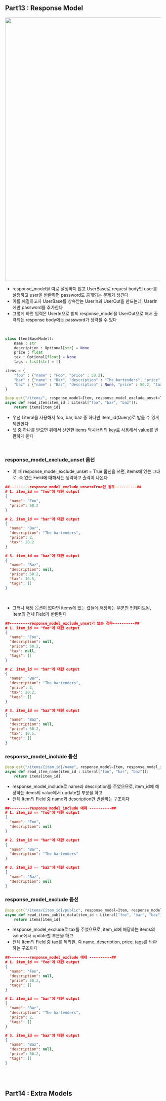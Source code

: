 ## Part13 : Response Model

<img width="850" src="https://github.com/namkidong98/FastAPI_Study/assets/113520117/71a00e59-adf8-4e22-88de-a0f9f485878f">

- response_model을 따로 설정하지 않고 UserBase로 request body인 user를 설정하고 user을 반환하면 password도 공개되는 문제가 생긴다
- 이를 해결하고자 UserBase를 상속받는 UserIn과 UserOut을 만드는데, UserIn에만 password를 추가한다
- 그렇게 하면 입력은 UserIn으로 받되 response_model을 UserOut으로 해서 출력되는 response body에는 password가 생략될 수 있다

<br>

```python
class Item(BaseModel):
    name : str
    description : Optional[str] = None
    price : float
    tax : Optional[float] = None
    tags : list[str] = []

items = {
    "foo" : {"name" : "Foo", "price" : 50.2},
    "bar" : {"name" : "Bar", "description" : "The bartenders", "price" : 2, "tax" : 20.2},
    "baz" : {"name" : "Baz", "description" : None, "price" : 50.2, "tax" : 10.5, "tags" : []}
}

@app.get("/items/", response_model=Item, response_model_exclude_unset=True)
async def read_item(item_id : Literal["foo", "bar", "baz"]):
    return items[item_id]
```

- 우선 Literal을 사용해서 foo, bar, baz 중 하나만 item_id(Query)로 받을 수 있게 제한한다
- 셋 중 하나를 받으면 위에서 선언한 items 딕셔너리의 key로 사용해서 value를 반환하게 한다

<br>

### response_model_exclude_unset 옵션

- 이 때 response_model_exclude_unset = True 옵션을 쓰면, items에 있는 그대로, 즉 없는 Field에 대해서는 생략하고 출력이 나온다
```json
##---------response_model_exclude_unset=True인 경우----------##
# 1. item_id == "foo"에 대한 output
{
  "name": "Foo",
  "price": 50.2
}

# 2. item_id == "bar"에 대한 output
{
  "name": "Bar",
  "description": "The bartenders",
  "price": 2,
  "tax": 20.2
}

# 3. item_id == "baz"에 대한 output
{
  "name": "Baz",
  "description": null,
  "price": 50.2,
  "tax": 10.5,
  "tags": []
}
```

<br>

- 그러나 해당 옵션이 없다면 items에 있는 값들에 해당하는 부분만 업데이트된, Item의 전체 Field가 반환된다
```json
##---------response_model_exclude_unset가 없는 경우----------##
# 1. item_id == "foo"에 대한 output
{
  "name": "Foo",
  "description": null,
  "price": 50.2,
  "tax": null,
  "tags": []
}

# 2. item_id == "bar"에 대한 output
{
  "name": "Bar",
  "description": "The bartenders",
  "price": 2,
  "tax": 20.2,
  "tags": []
}

# 3. item_id == "baz"에 대한 output
{
  "name": "Baz",
  "description": null,
  "price": 50.2,
  "tax": 10.5,
  "tags": []
}
```
### response_model_include 옵션
```python
@app.get("/items/{item_id}/name", response_model=Item, response_model_include={"name", "description"})
async def read_item_name(item_id : Literal["foo", "bar", "baz"]):
    return items[item_id]
```

- response_model_include로 name과 description를 주었으므로, item_id에 해당하는 items의 value에서 update할 부분을 하고
- 전체 Item의 Field 중 name과 description만 반환하는 구조이다

```json
##---------response_model_include 예제 ----------##
# 1. item_id == "foo"에 대한 output
{
  "name": "Foo",
  "description": null
}

# 2. item_id == "bar"에 대한 output
{
  "name": "Bar",
  "description": "The bartenders"
}

# 3. item_id == "baz"에 대한 output
{
  "name": "Baz",
  "description": null
}
```

### response_model_exclude 옵션

```python
@app.get("/items/{item_id}/public", response_model=Item, response_model_exclude={"tax"})
async def read_items_public_data(item_id : Literal["foo", "bar", "baz"]):
    return items[item_id]
```

- response_model_exclude로 tax를 주었으므로, item_id에 해당하는 items의 value에서 update할 부분을 하고
- 전체 Item의 Field 중 tax를 제외한, 즉 name, description, price, tags를 반환하는 구조이다

```json
##---------response_model_exclude 예제 ----------##
# 1. item_id == "foo"에 대한 output
{
  "name": "Foo",
  "description": null,
  "price": 50.2,
  "tags": []
}

# 2. item_id == "bar"에 대한 output
{
  "name": "Bar",
  "description": "The bartenders",
  "price": 2,
  "tags": []
}

# 3. item_id == "baz"에 대한 output
{
  "name": "Baz",
  "description": null,
  "price": 50.2,
  "tags": []
}
```

<br><br>

## Part14 : Extra Models
